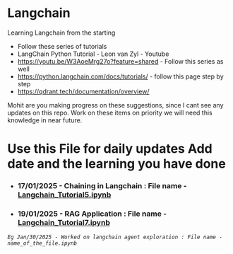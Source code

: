 # Langchain
Learning Langchain from the starting 


* Follow these series of tutorials
* LangChain Python Tutorial - Leon van Zyl - Youtube
* https://youtu.be/W3AoeMrg27o?feature=shared - Follow this series as well
* https://python.langchain.com/docs/tutorials/ - follow this page step by step
* https://qdrant.tech/documentation/overview/


Mohit are you making progress on these suggestions, since I cant see any updates on this repo.
Work on these items on priority we will need this knowledge in near future.

# Use this File for daily updates Add date and the learning you have done
* ### 17/01/2025 - Chaining in Langchain : File name - [Langchain_Tutorial5.ipynb](https://github.com/mohitpsingh/Langchain/blob/cb3dec30b2a73ac1dc18426bdb2f3f170c21bf61/Langchain_Tutorial5.ipynb)
* ### 19/01/2025 - RAG Application : File name - [Langchain_Tutorial7.ipynb](https://github.com/mohitpsingh/Langchain/blob/45734cdb13be64f4664bfc77abf4373e4b9ec984/Langchain_Tutorial7.ipynb)
*`Eg Jan/30/2025 - Worked on langchain agent exploration : File name - name_of_the_file.ipynb`*
